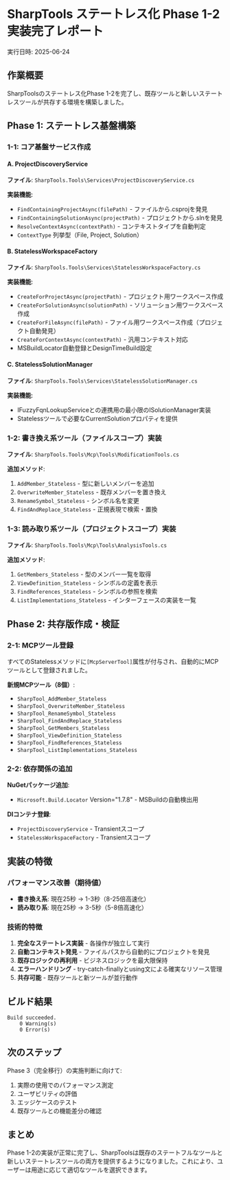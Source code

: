 # SharpTools ステートレス化 Phase 1-2 実装完了レポート

実行日時: 2025-06-24

## 作業概要

SharpToolsのステートレス化Phase 1-2を完了し、既存ツールと新しいステートレスツールが共存する環境を構築しました。

## Phase 1: ステートレス基盤構築

### 1-1: コア基盤サービス作成

#### A. ProjectDiscoveryService
**ファイル**: `SharpTools.Tools\Services\ProjectDiscoveryService.cs`

**実装機能**:
- `FindContainingProjectAsync(filePath)` - ファイルから.csprojを発見
- `FindContainingSolutionAsync(projectPath)` - プロジェクトから.slnを発見
- `ResolveContextAsync(contextPath)` - コンテキストタイプを自動判定
- `ContextType` 列挙型（File, Project, Solution）

#### B. StatelessWorkspaceFactory
**ファイル**: `SharpTools.Tools\Services\StatelessWorkspaceFactory.cs`

**実装機能**:
- `CreateForProjectAsync(projectPath)` - プロジェクト用ワークスペース作成
- `CreateForSolutionAsync(solutionPath)` - ソリューション用ワークスペース作成
- `CreateForFileAsync(filePath)` - ファイル用ワークスペース作成（プロジェクト自動発見）
- `CreateForContextAsync(contextPath)` - 汎用コンテキスト対応
- MSBuildLocator自動登録とDesignTimeBuild設定

#### C. StatelessSolutionManager
**ファイル**: `SharpTools.Tools\Services\StatelessSolutionManager.cs`

**実装機能**:
- IFuzzyFqnLookupServiceとの連携用の最小限のISolutionManager実装
- Statelessツールで必要なCurrentSolutionプロパティを提供

### 1-2: 書き換え系ツール（ファイルスコープ）実装

**ファイル**: `SharpTools.Tools\Mcp\Tools\ModificationTools.cs`

**追加メソッド**:
1. `AddMember_Stateless` - 型に新しいメンバーを追加
2. `OverwriteMember_Stateless` - 既存メンバーを置き換え
3. `RenameSymbol_Stateless` - シンボル名を変更
4. `FindAndReplace_Stateless` - 正規表現で検索・置換

### 1-3: 読み取り系ツール（プロジェクトスコープ）実装

**ファイル**: `SharpTools.Tools\Mcp\Tools\AnalysisTools.cs`

**追加メソッド**:
1. `GetMembers_Stateless` - 型のメンバー一覧を取得
2. `ViewDefinition_Stateless` - シンボルの定義を表示
3. `FindReferences_Stateless` - シンボルの参照を検索
4. `ListImplementations_Stateless` - インターフェースの実装を一覧

## Phase 2: 共存版作成・検証

### 2-1: MCPツール登録

すべてのStatelessメソッドに`[McpServerTool]`属性が付与され、自動的にMCPツールとして登録されました。

**新規MCPツール（8個）**:
- `SharpTool_AddMember_Stateless`
- `SharpTool_OverwriteMember_Stateless`
- `SharpTool_RenameSymbol_Stateless`
- `SharpTool_FindAndReplace_Stateless`
- `SharpTool_GetMembers_Stateless`
- `SharpTool_ViewDefinition_Stateless`
- `SharpTool_FindReferences_Stateless`
- `SharpTool_ListImplementations_Stateless`

### 2-2: 依存関係の追加

**NuGetパッケージ追加**:
- `Microsoft.Build.Locator` Version="1.7.8" - MSBuildの自動検出用

**DIコンテナ登録**:
- `ProjectDiscoveryService` - Transientスコープ
- `StatelessWorkspaceFactory` - Transientスコープ

## 実装の特徴

### パフォーマンス改善（期待値）
- **書き換え系**: 現在25秒 → 1-3秒（8-25倍高速化）
- **読み取り系**: 現在25秒 → 3-5秒（5-8倍高速化）

### 技術的特徴
1. **完全なステートレス実装** - 各操作が独立して実行
2. **自動コンテキスト発見** - ファイルパスから自動的にプロジェクトを発見
3. **既存ロジックの再利用** - ビジネスロジックを最大限保持
4. **エラーハンドリング** - try-catch-finallyとusing文による確実なリソース管理
5. **共存可能** - 既存ツールと新ツールが並行動作

## ビルド結果
```
Build succeeded.
    0 Warning(s)
    0 Error(s)
```

## 次のステップ

Phase 3（完全移行）の実施判断に向けて:
1. 実際の使用でのパフォーマンス測定
2. ユーザビリティの評価
3. エッジケースのテスト
4. 既存ツールとの機能差分の確認

## まとめ

Phase 1-2の実装が正常に完了し、SharpToolsは既存のステートフルなツールと新しいステートレスツールの両方を提供するようになりました。これにより、ユーザーは用途に応じて適切なツールを選択できます。